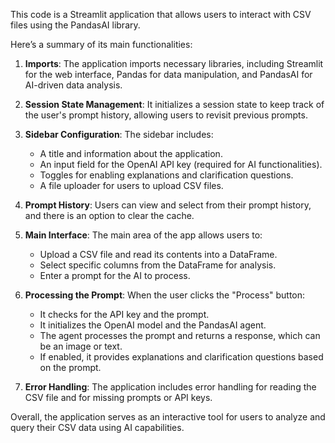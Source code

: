 This code is a Streamlit application that allows users to interact with CSV files using the PandasAI library. 

Here’s a summary of its main functionalities:

1. **Imports**: The application imports necessary libraries, including Streamlit for the web interface, Pandas for data manipulation, and PandasAI for AI-driven data analysis.

2. **Session State Management**: It initializes a session state to keep track of the user's prompt history, allowing users to revisit previous prompts.

3. **Sidebar Configuration**: The sidebar includes:
   - A title and information about the application.
   - An input field for the OpenAI API key (required for AI functionalities).
   - Toggles for enabling explanations and clarification questions.
   - A file uploader for users to upload CSV files.

4. **Prompt History**: Users can view and select from their prompt history, and there is an option to clear the cache.

5. **Main Interface**: The main area of the app allows users to:
   - Upload a CSV file and read its contents into a DataFrame.
   - Select specific columns from the DataFrame for analysis.
   - Enter a prompt for the AI to process.

6. **Processing the Prompt**: When the user clicks the "Process" button:
   - It checks for the API key and the prompt.
   - It initializes the OpenAI model and the PandasAI agent.
   - The agent processes the prompt and returns a response, which can be an image or text.
   - If enabled, it provides explanations and clarification questions based on the prompt.

7. **Error Handling**: The application includes error handling for reading the CSV file and for missing prompts or API keys.

Overall, the application serves as an interactive tool for users to analyze and query their CSV data using AI capabilities.